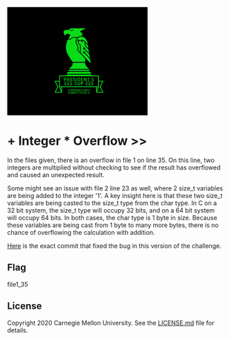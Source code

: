<img src="../../../logo.png" height="250px">

# + Integer * Overflow >>

In the files given, there is an overflow in file 1 on line 35. On this line, two integers are multiplied without checking to see if the result has overflowed and caused an unexpected result. 

Some might see an issue with file 2 line 23 as well, where 2 size_t variables are being added to the integer '1'. A key insight here is that these two size_t variables 
are being casted to the size_t type from the char type. In C on a 32 bit system, the size_t type will occupy 32 bits, and on a 64 bit system will occupy 64 bits.
In both cases, the char type is 1 byte in size. Because these variables are being cast from 1 byte to many more bytes, there is no chance of overflowing the calculation with addition.

[Here](https://github.com/python/cpython/pull/10174/commits/fe6b110919d72daf6a64e4d66d631504c72db378) is the exact
commit that fixed the bug in this version of the challenge.

## Flag

file1_35

## License
Copyright 2020 Carnegie Mellon University. See the [LICENSE.md](../../../LICENSE.md) file for details.